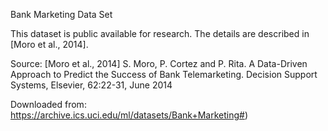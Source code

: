Bank Marketing Data Set

This dataset is public available for research. The details are described in [Moro et al., 2014].

Source:
[Moro et al., 2014] S. Moro, P. Cortez and P. Rita. A Data-Driven Approach to Predict the Success of Bank Telemarketing. Decision Support Systems, Elsevier, 62:22-31, June 2014

Downloaded from:
https://archive.ics.uci.edu/ml/datasets/Bank+Marketing#)
